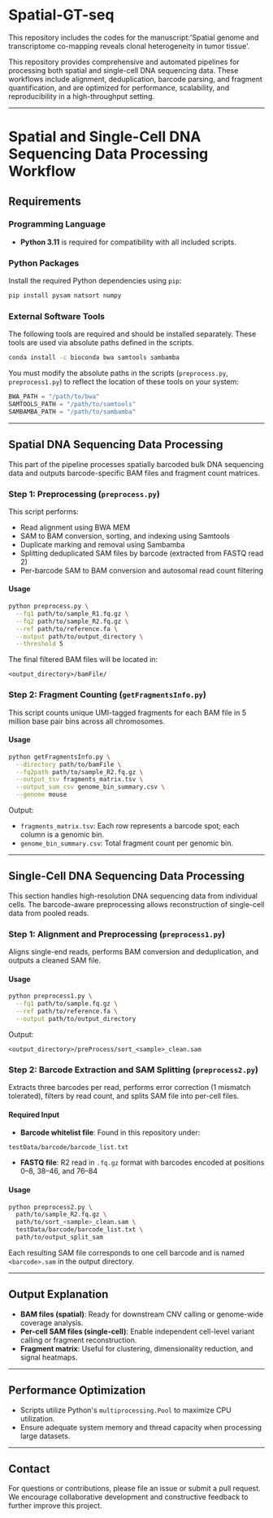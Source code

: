 # Spatial-GT-seq

This repository includes the codes for the manuscript:'Spatial genome and transcriptome co-mapping reveals clonal heterogeneity in tumor tissue'.

This repository provides comprehensive and automated pipelines for processing both spatial and single-cell DNA sequencing data. These workflows include alignment, deduplication, barcode parsing, and fragment quantification, and are optimized for performance, scalability, and reproducibility in a high-throughput setting.

---
# Spatial and Single-Cell DNA Sequencing Data Processing Workflow

## Requirements

### Programming Language

* **Python 3.11** is required for compatibility with all included scripts.

### Python Packages

Install the required Python dependencies using `pip`:

```bash
pip install pysam natsort numpy
```

### External Software Tools

The following tools are required and should be installed separately. These tools are used via absolute paths defined in the scripts.

```bash
conda install -c bioconda bwa samtools sambamba
```

You must modify the absolute paths in the scripts (`preprocess.py`, `preprocess1.py`) to reflect the location of these tools on your system:

```python
BWA_PATH = "/path/to/bwa"
SAMTOOLS_PATH = "/path/to/samtools"
SAMBAMBA_PATH = "/path/to/sambamba"
```

---

## Spatial DNA Sequencing Data Processing

This part of the pipeline processes spatially barcoded bulk DNA sequencing data and outputs barcode-specific BAM files and fragment count matrices.

### Step 1: Preprocessing (`preprocess.py`)

This script performs:

* Read alignment using BWA MEM
* SAM to BAM conversion, sorting, and indexing using Samtools
* Duplicate marking and removal using Sambamba
* Splitting deduplicated SAM files by barcode (extracted from FASTQ read 2)
* Per-barcode SAM to BAM conversion and autosomal read count filtering

#### Usage

```bash
python preprocess.py \
  --fq1 path/to/sample_R1.fq.gz \
  --fq2 path/to/sample_R2.fq.gz \
  --ref path/to/reference.fa \
  --output path/to/output_directory \
  --threshold 5
```

The final filtered BAM files will be located in:

```
<output_directory>/bamFile/
```

### Step 2: Fragment Counting (`getFragmentsInfo.py`)

This script counts unique UMI-tagged fragments for each BAM file in 5 million base pair bins across all chromosomes.

#### Usage

```bash
python getFragmentsInfo.py \
  --directory path/to/bamFile \
  --fq2path path/to/sample_R2.fq.gz \
  --output_tsv fragments_matrix.tsv \
  --output_sum_csv genome_bin_summary.csv \
  --genome mouse
```

Output:

* `fragments_matrix.tsv`: Each row represents a barcode spot; each column is a genomic bin.
* `genome_bin_summary.csv`: Total fragment count per genomic bin.

---

## Single-Cell DNA Sequencing Data Processing

This section handles high-resolution DNA sequencing data from individual cells. The barcode-aware preprocessing allows reconstruction of single-cell data from pooled reads.

### Step 1: Alignment and Preprocessing (`preprocess1.py`)

Aligns single-end reads, performs BAM conversion and deduplication, and outputs a cleaned SAM file.

#### Usage

```bash
python preprocess1.py \
  --fq1 path/to/sample.fq.gz \
  --ref path/to/reference.fa \
  --output path/to/output_directory
```

Output:

```
<output_directory>/preProcess/sort_<sample>_clean.sam
```

### Step 2: Barcode Extraction and SAM Splitting (`preprocess2.py`)

Extracts three barcodes per read, performs error correction (1 mismatch tolerated), filters by read count, and splits SAM file into per-cell files.

#### Required Input

* **Barcode whitelist file**: Found in this repository under:

```
testData/barcode/barcode_list.txt
```

* **FASTQ file**: R2 read in `.fq.gz` format with barcodes encoded at positions 0–8, 38–46, and 76–84

#### Usage

```bash
python preprocess2.py \
  path/to/sample_R2.fq.gz \
  path/to/sort_<sample>_clean.sam \
  testData/barcode/barcode_list.txt \
  path/to/output_split_sam
```

Each resulting SAM file corresponds to one cell barcode and is named `<barcode>.sam` in the output directory.

---

## Output Explanation

* **BAM files (spatial)**: Ready for downstream CNV calling or genome-wide coverage analysis.
* **Per-cell SAM files (single-cell)**: Enable independent cell-level variant calling or fragment reconstruction.
* **Fragment matrix**: Useful for clustering, dimensionality reduction, and signal heatmaps.

---

## Performance Optimization

* Scripts utilize Python's `multiprocessing.Pool` to maximize CPU utilization.
* Ensure adequate system memory and thread capacity when processing large datasets.

---

## Contact

For questions or contributions, please file an issue or submit a pull request. We encourage collaborative development and constructive feedback to further improve this project.
